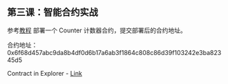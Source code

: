 ## 第三课：智能合约实战

参考[教程](https://github.com/starknet-edu/counter-workshop?tab=readme-ov-file) 部署一个 Counter 计数器合约，提交部署后的合约地址。

合约地址：0x6f68d457abc9da8b4df0d6b17a6ab3f1864c808c86d39f103242e3ba82345d5

Contract in Explorer - [Link](https://sepolia.starkscan.co/contract/0x06f68d457abc9da8b4df0d6b17a6ab3f1864c808c86d39f103242e3ba82345d5)
